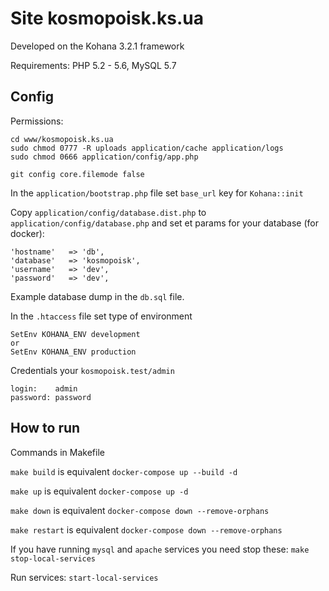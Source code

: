 # Site kosmopoisk.ks.ua

Developed on the Kohana 3.2.1 framework

Requirements: PHP 5.2 - 5.6, MySQL 5.7

## Config

Permissions:
~~~
cd www/kosmopoisk.ks.ua
sudo chmod 0777 -R uploads application/cache application/logs
sudo chmod 0666 application/config/app.php

git config core.filemode false
~~~

In the `application/bootstrap.php` file set `base_url` key for `Kohana::init`

Copy `application/config/database.dist.php` to `application/config/database.php` and set et params for your database (for docker): 
```
'hostname'   => 'db',
'database'   => 'kosmopoisk',
'username'   => 'dev',
'password'   => 'dev',
```

Example database dump in the `db.sql` file.

In the `.htaccess` file set type of environment

~~~
SetEnv KOHANA_ENV development
or
SetEnv KOHANA_ENV production
~~~

Credentials your `kosmopoisk.test/admin`
~~~
login:    admin
password: password
~~~

## How to run

Commands in Makefile

`make build` is equivalent `docker-compose up --build -d`

`make up` is equivalent `docker-compose up -d`

`make down` is equivalent `docker-compose down --remove-orphans`

`make restart` is equivalent `docker-compose down --remove-orphans`

If you have running `mysql` and `apache` services you need stop these: `make stop-local-services`

Run services: `start-local-services`